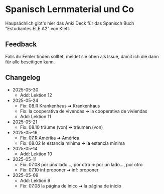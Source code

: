 # Spanisch Lernmaterial und Co

Haupsächlich gibt's hier das Anki Deck für das Spanisch Buch "Estudiantes.ELE A2" von Klett.

## Feedback

Falls ihr Fehler finden solltet, meldet sie oben als Issue, damit ich die dann für alle beseitigen kann.

## Changelog

- 2025-05-30
    - Add: Lektion 12
- 2025-05-24
    - Fix: 08.R Krankenh*e*us ➜ Krankenh**a**us
    - Fix: la cooperativa de vivendas ➜ la cooperativa de viv**i**endas
    - Add: Lektion 11
- 2025-05-21
    - Fix: 08.10 träume (von) ➜ träume**n** (von)
- 2025-05-16
    - Fix: 07.R Améri*k*a ➜ Améri**c**a
    - Fix: 08.02 l*e* estancia mínima ➜ l**a** estancia mínima
- 2025-05-14
    - Add: Lektion 10
- 2025-05-11
    - Fix: 07.08 por un*d* lado…, por otro ➜ por un lado…, por otro
    - Fix: 07.10 inf:proponer ➜ inf: proponer
- 2025-05-09
    - Add: Lektion 9
    - Fix: 07.08 la página de inico ➜ la página de inic**i**o

